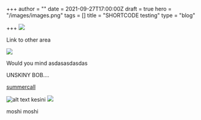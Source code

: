 +++
author = ""
date = 2021-09-27T17:00:00Z
draft = true
hero = "/images/images.png"
tags = []
title = "SHORTCODE testing"
type = "blog"

+++
![](/images/wallpp1.png)

Link to other area

![](/images/unnamed.gif)

Would you mind asdasasdasdas

UNSKINY BOB....

[summercall](https://www.google.com/ "singkong")

![alt text kesini](/images/4.png "contih image")
[![](/images/6.jpg)](https://www.google.com)

moshi moshi